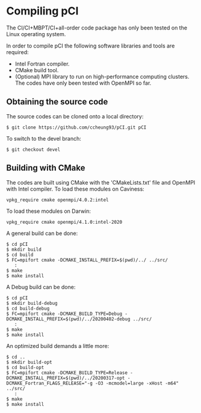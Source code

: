 # Compiling pCI

The CI/CI+MBPT/CI+all-order code package has only been tested on the Linux operating system.

In order to compile pCI the following software libraries and tools are required:
- Intel Fortran compiler.
- CMake build tool.
- (Optional) MPI library to run on high-performance computing clusters. The codes have only been tested with OpenMPI so far. 

## Obtaining the source code

The source codes can be cloned onto a local directory:
```
$ git clone https://github.com/ccheung93/pCI.git pCI
```

To switch to the devel branch:
```
$ git checkout devel
```

## Building with CMake

The codes are built using CMake with the 'CMakeLists.txt' file and OpenMPI with Intel compiler. 
To load these modules on Caviness:
```
vpkg_require cmake openmpi/4.0.2:intel
```
To load these modules on Darwin:
```
vpkg_require cmake openmpi/4.1.0:intel-2020
```

A general build can be done:
```
$ cd pCI
$ mkdir build
$ cd build
$ FC=mpifort cmake -DCMAKE_INSTALL_PREFIX=$(pwd)/../ ../src/
   :
$ make
$ make install
```

A Debug build can be done:
```
$ cd pCI
$ mkdir build-debug
$ cd build-debug
$ FC=mpifort cmake -DCMAKE_BUILD_TYPE=Debug -DCMAKE_INSTALL_PREFIX=$(pwd)/../20200402-debug ../src/
   :
$ make
$ make install
```

An optimized build demands a little more:

```
$ cd ..
$ mkdir build-opt
$ cd build-opt
$ FC=mpifort cmake -DCMAKE_BUILD_TYPE=Release -DCMAKE_INSTALL_PREFIX=$(pwd)/../20200317-opt -DCMAKE_Fortran_FLAGS_RELEASE="-g -O3 -mcmodel=large -xHost -m64" ../src/
   :
$ make
$ make install
```